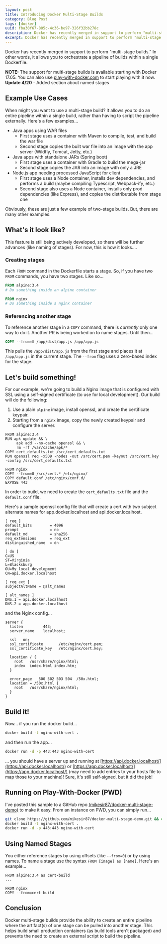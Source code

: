 ```yaml
---
layout: post
title: Introducing Docker Multi-Stage Builds
category: Blog Post
tags: [docker]
uuid: fba30f67-885c-4c36-be97-326f32bb278c
description: Docker has recently merged in support to perform "multi-stage builds."  In other words, it allows you to orchestrate a pipeline of builds within a single Dockerfile. Here's a quick rundown...
excerpt: Docker has recently merged in support to perform "multi-stage builds."  In other words, it allows you to orchestrate a pipeline of builds within a single Dockerfile. Here's a quick rundown...
---
```



Docker has recently merged in support to perform "multi-stage builds."  In other words, it allows you to orchestrate a pipeline of builds within a single Dockerfile.

<div class="alert alert-warning"><strong>NOTE:</strong> The support for multi-stage builds is available starting with Docker 17.05.  You can also use <a href="http://play-with-docker.com">play-with-docker.com</a> to start playing with it now.</div>

<div class="alert alert-info"><strong>Update 4/20</strong> - Added section about named stages</div>



## Example Use Cases

When might you want to use a multi-stage build?  It allows you to do an entire pipeline within a single build, rather than having to script the pipeline externally.  Here's a few examples...

- Java apps using WAR files
  - First stage uses a container with Maven to compile, test, and build the war file
  - Second stage copies the built war file into an image with the app server (Wildfly, Tomcat, Jetty, etc.)
- Java apps with standalone JARs (Spring boot)
  - First stage uses a container with Gradle to build the mega-jar
  - Second stage copies the JAR into an image with only a JRE
- Node.js app needing processed JavaScript for client
  - First stage uses a Node container, installs dev dependencies, and performs a build (maybe compiling Typescript, Webpack-ify, etc.)
  - Second stage also uses a Node container, installs only prod dependencies (like Express), and copies the distributable from stage one

Obviously, these are just a few example of two-stage builds.  But, there are many other examples.


## What's it look like?

This feature is still being actively developed, so there will be further advances (like naming of stages).  For now, this is how it looks....

### Creating stages

Each `FROM` command in the Dockerfile starts a stage.  So, if you have two `FROM` commands, you have two stages.  Like so...

```dockerfile
FROM alpine:3.4
# Do something inside an alpine container

FROM nginx
# Do something inside a nginx container
```


### Referencing another stage

To reference another stage in a `COPY` command, there is _currently_ only one way to do it.  Another PR is being worked on to name stages.  Until then...

```dockerfile
COPY --from=0 /app/dist/app.js /app/app.js
```

This pulls the `/app/dist/app.js` from the first stage and places it at `/app/app.js` in the current stage.  The `--from` flag uses a zero-based index for the stage.




## Let's build something!

For our example, we're going to build a Nginx image that is configured with SSL using a self-signed certificate (to use for local development). Our build will do the following:

1. Use a plain `alpine` image, install openssl, and create the certificate keypair.
2. Starting from a `nginx` image, copy the newly created keypair and configure the server.


<pre class="no-wrap language-dockerfile" data-title="dockerfile"><code class="dockerfile">FROM alpine:3.4
RUN apk update && \
     apk add --no-cache openssl && \
     rm -rf /var/cache/apk/*
COPY cert_defaults.txt /src/cert_defaults.txt
RUN openssl req -x509 -nodes -out /src/cert.pem -keyout /src/cert.key -config /src/cert_defaults.txt

FROM nginx
COPY --from=0 /src/cert.* /etc/nginx/
COPY default.conf /etc/nginx/conf.d/
EXPOSE 443
</code></pre>

In order to build, we need to create the `cert_defaults.txt` file and the `default.conf` file.

Here's a sample openssl config file that will create a cert with two subject alternate names for app.docker.localhost and api.docker.localhost.

<pre class="no-wrap language-txt" data-title="cert_defaults.txt"><code class="txt">[ req ]
default_bits        = 4096
prompt              = no
default_md          = sha256
req_extensions      = req_ext
distinguished_name  = dn

[ dn ]
C=US
ST=Virginia
L=Blacksburg
OU=My local development
CN=api.docker.localhost

[ req_ext ]
subjectAltName = @alt_names

[ alt_names ]
DNS.1 = api.docker.localhost
DNS.2 = app.docker.localhost
</code></pre>

and the Nginx config...

<pre class="no-wrap language-nginx" data-title="default.conf"><code class="nginx">server {
  listen         443;
  server_name    localhost;

  ssl   on;
  ssl_certificate       /etc/nginx/cert.pem;
  ssl_certificate_key   /etc/nginx/cert.key;

  location / {
    root   /usr/share/nginx/html;
    index  index.html index.htm;
  }

  error_page   500 502 503 504  /50x.html;
  location = /50x.html {
    root   /usr/share/nginx/html;
  }
}</code></pre>


## Build it!

Now... if you run the docker build...

```bash
docker build -t nginx-with-cert .
```

and then run the app...

```bash
docker run -d -p 443:443 nginx-with-cert
```

... you should have a server up and running at [https://api.docker.localhost/](https://api.docker.localhost/) or [https://app.docker.localhost/](https://app.docker.localhost/) (may need to add entries to your hosts file to map those to your machine)!  Sure, it's still self-signed, but it did the job!


## Running on Play-With-Docker (PWD)

I've posted this sample to a GitHub repo [(mikesir87/docker-multi-stage-demo)](https://github.com/mikesir87/docker-multi-stage-demo) to make it easy.  From an instance on PWD, you can simply run...

```bash
git clone https://github.com/mikesir87/docker-multi-stage-demo.git && cd docker-multi-stage-demo
docker build -t nginx-with-cert .
docker run -d -p 443:443 nginx-with-cert
```

## Using Named Stages

You either reference stages by using offsets (like `--from=0`) or by using names.  To name a stage use the syntax `FROM [image] as [name]`.  Here's an example...

<pre class="no-wrap language-dockerfile" data-title="dockerfile"><code class="dockerfile">FROM alpine:3.4 as cert-build
...

FROM nginx
COPY --from=cert-build
</code></pre>



## Conclusion

Docker multi-stage builds provide the ability to create an entire pipeline where the artifact(s) of one stage can be pulled into another stage. This helps build small production containers (as build tools aren't packaged) and prevents the need to create an external script to build the pipeline.
